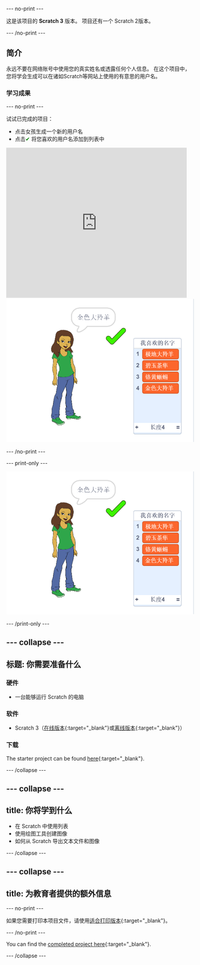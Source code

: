 \--- no-print \---

这是该项目的 **Scratch 3** 版本。 项目</a>还有一个 Scratch 2版本。</p> 

\--- /no-print \---

## 简介

永远不要在网络账号中使用您的真实姓名或透露任何个人信息。 在这个项目中，您将学会生成可以在诸如Scratch等网站上使用的有意思的用户名。

### 学习成果

\--- no-print \---

试试已完成的项目：

- 点击女孩生成一个新的用户名
- 点击<span style="color: green;">✔ </span>将您喜欢的用户名添加到列表中

<div class="scratch-preview">
  <iframe allowtransparency="true" width="485" height="402" src="https://scratch.mit.edu/projects/embed/292974184/?autostart=false" frameborder="0" scrolling="no"></iframe>
  <img src="images/usernames-final.png">
</div>

\--- /no-print \---

\--- print-only \---

![完成的项目](images/usernames-final.png)

\--- /print-only \---

## \--- collapse \---

## 标题: 你需要准备什么

### 硬件

- 一台能够运行 Scratch 的电脑

### 软件

- Scratch 3（[在线版本](http://rpf.io/scratchon){:target="_blank"}或[离线版本](http://rpf.io/scratchoff){:target="_blank"}）

### 下载

The starter project can be found [here](https://rpf.io/p/en/username-generator-go){:target="_blank"}.

\--- /collapse \---

## \--- collapse \---

## title: 你将学到什么

- 在 Scratch 中使用列表
- 使用绘图工具创建图像
- 如何从 Scratch 导出文本文件和图像

\--- /collapse \---

## \--- collapse \---

## title: 为教育者提供的额外信息

\--- no-print \---

如果您需要打印本项目文件，请使用[适合打印版本](https://projects.raspberrypi.org/en/projects/username-generator/print){:target="_blank"}。

\--- /no-print \---

You can find the [completed project here](https://rpf.io/p/en/username-generator-get){:target="_blank"}.

\--- /collapse \---
